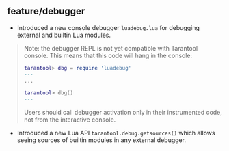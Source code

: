 ## feature/debugger

* Introduced a new console debugger `luadebug.lua` for debugging external and
  builtin Lua modules.

> Note: the debugger REPL is not yet compatible with Tarantool console.
> This means that this code will hang in the console:
>
>```lua
>tarantool> dbg = require 'luadebug'
>---
>...
>
>tarantool> dbg()
>---
>```
> Users should call debugger activation only in their instrumented code, not
> from the interactive console.

* Introduced a new Lua API `tarantool.debug.getsources()` which allows
  seeing sources of builtin modules in any external debugger.
